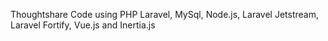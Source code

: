 Thoughtshare Code using PHP Laravel, MySql, Node.js, Laravel Jetstream, Laravel Fortify, Vue.js and Inertia.js
